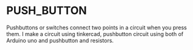 # PUSH_BUTTON
Pushbuttons or switches connect two points in a circuit when you press them. I make a circuit using tinkercad, pushbutton circuit using both of Arduino uno and pushbutton and resistors.
